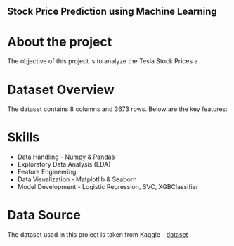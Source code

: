 ## Stock Price Prediction using Machine Learning
# About the project
The objective of this project is to analyze the Tesla Stock Prices a

# Dataset Overview
The dataset contains 8 columns and 3673 rows. Below are the key features:
    
# Skills
* Data Handling - Numpy & Pandas
* Exploratory Data Analysis (EDA)
* Feature Engineering
* Data Visualization - Matplotlib & Seaborn
* Model Development - Logistic Regression, SVC, XGBClassifier

# Data Source
The dataset used in this project is taken from Kaggle - [dataset](https://www.kaggle.com/datasets/simronw/tesla-stock-data-2024)

